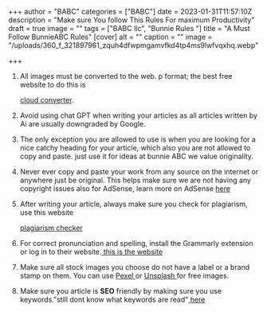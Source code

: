 +++
author = "BABC"
categories = ["BABC"]
date = 2023-01-31T11:57:10Z
description = "Make sure You follow This Rules For maximum Productivity"
draft = true
image = ""
tags = ["BABC llc", "Bunnie Rules "]
title = "A Must Follow BunnieABC Rules"
[cover]
alt = ""
caption = ""
image = "/uploads/360_f_321897961_zquh4dfwpmgamvfkd4tp4ms9lwfvqxhq.webp"

+++
1. All images must be converted to the web. p format; the best free website to do this is

   [cloud converter](https://cloudconvert.com/).
2. Avoid using chat GPT when writing your articles as all articles written by Ai are usually downgraded by Google.
3. The only exception you are allowed to use is when you are looking for a nice catchy heading for your article, which also you are not allowed to copy and paste. just use it for ideas at bunnie ABC we value originality.
4. Never ever copy and paste your work from any source on the internet or anywhere just be original. This helps make sure we are not having any copyright issues also for AdSense, learn more on AdSense [here](https://www.google.com/adsense/start/)
5. After writing your article, always make sure you check for plagiarism, use this website

   [plagiarism checker ](https://www.check-plagiarism.com/)
6. For correct pronunciation and spelling, install the Grammarly extension or log in to their website.[ this is the website](https://www.grammarly.com/)
7. Make sure all stock images you choose do not have a label or a brand stamp on them. You can use [Pexel ](https://www.pexels.com/)or [Unsplash ](https://unsplash.com/)for free images.
8. Make sure you article is **SEO** friendly by making sure you use keywords."still dont know what keywords are read"[ here ]()